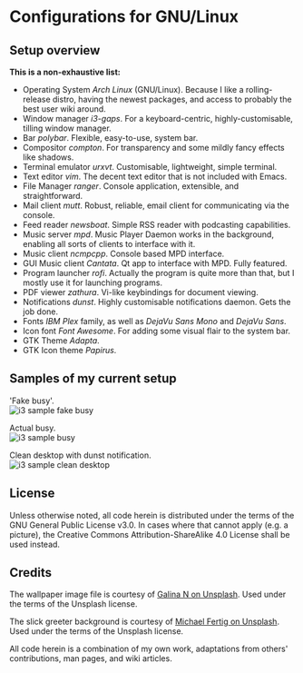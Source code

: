 # Configurations for GNU/Linux

## Setup overview

**This is a non-exhaustive list:**

- Operating System *Arch Linux* (GNU/Linux). Because I like a rolling-release distro, having the newest packages, and access to probably the best user wiki around.
- Window manager *i3-gaps*. For a keyboard-centric, highly-customisable, tilling window manager.
- Bar *polybar*. Flexible, easy-to-use, system bar.
- Compositor *compton*. For transparency and some mildly fancy effects like shadows.
- Terminal emulator *urxvt*. Customisable, lightweight, simple terminal.
- Text editor *vim*. The decent text editor that is not included with Emacs.
- File Manager *ranger*. Console application, extensible, and straightforward.
- Mail client *mutt*. Robust, reliable, email client for communicating via the console.
- Feed reader *newsboat*. Simple RSS reader with podcasting capabilities.
- Music server *mpd*. Music Player Daemon works in the background, enabling all sorts of clients to interface with it.
- Music client *ncmpcpp*. Console based MPD interface.
- GUI Music client *Cantata*. Qt app to interface with MPD. Fully featured.
- Program launcher *rofi*. Actually the program is quite more than that, but I mostly use it for launching programs.
- PDF viewer *zathura*. Vi-like keybindings for document viewing.
- Notifications *dunst*. Highly customisable notifications daemon. Gets the job done.
- Fonts *IBM Plex* family, as well as *DejaVu Sans Mono* and *DejaVu Sans*.
- Icon font *Font Awesome*. For adding some visual flair to the system bar.
- GTK Theme *Adapta*.
- GTK Icon theme *Papirus*.

## Samples of my current setup

'Fake busy'.  
![i3 sample fake busy](https://raw.githubusercontent.com/protesilaos/dotfiles/master/Pictures/i3-sample-fake-busy.png)

Actual busy.  
![i3 sample busy](https://raw.githubusercontent.com/protesilaos/dotfiles/master/Pictures/i3-sample-busy.png)

Clean desktop with dunst notification.  
![i3 sample clean desktop](https://raw.githubusercontent.com/protesilaos/dotfiles/master/Pictures/i3-sample-clean-dunst.png)

## License

Unless otherwise noted, all code herein is distributed under the terms of the GNU General Public License v3.0. In cases where that cannot apply (e.g. a picture), the Creative Commons Attribution-ShareAlike 4.0 License shall be used instead.

## Credits

The wallpaper image file is courtesy of [Galina N on Unsplash](https://unsplash.com/photos/AgWVcQz1bOA). Used under the terms of the Unsplash license.

The slick greeter background is courtesy of [Michael Fertig on Unsplash](https://unsplash.com/photos/DWWe3bhkj9k). Used under the terms of the Unsplash license.

All code herein is a combination of my own work, adaptations from others' contributions, man pages, and wiki articles.
